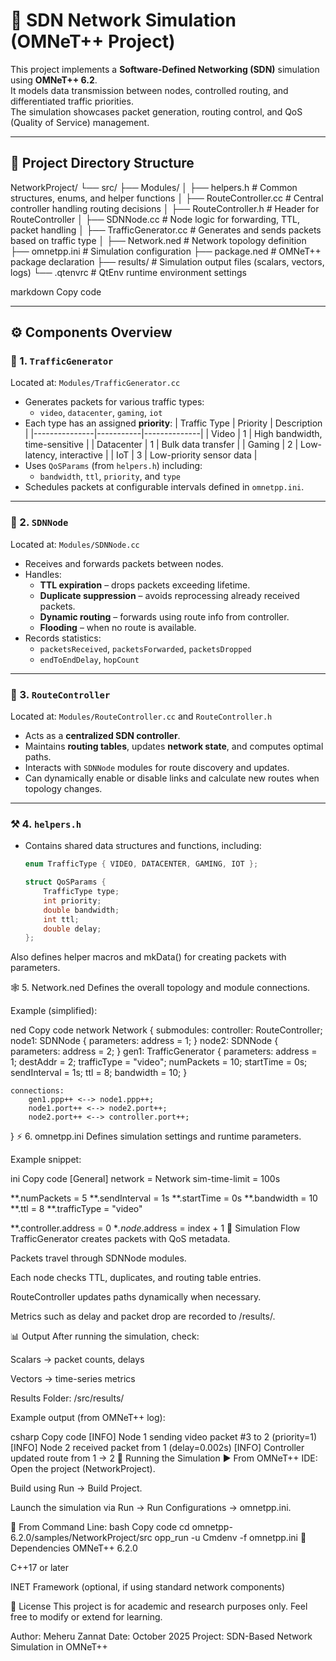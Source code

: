 # 🧠 SDN Network Simulation (OMNeT++ Project)

This project implements a **Software-Defined Networking (SDN)** simulation using **OMNeT++ 6.2**.  
It models data transmission between nodes, controlled routing, and differentiated traffic priorities.  
The simulation showcases packet generation, routing control, and QoS (Quality of Service) management.

---

## 📂 Project Directory Structure

NetworkProject/
└── src/
├── Modules/
│ ├── helpers.h # Common structures, enums, and helper functions
│ ├── RouteController.cc # Central controller handling routing decisions
│ ├── RouteController.h # Header for RouteController
│ ├── SDNNode.cc # Node logic for forwarding, TTL, packet handling
│ ├── TrafficGenerator.cc # Generates and sends packets based on traffic type
│
├── Network.ned # Network topology definition
├── omnetpp.ini # Simulation configuration
├── package.ned # OMNeT++ package declaration
├── results/ # Simulation output files (scalars, vectors, logs)
└── .qtenvrc # QtEnv runtime environment settings

markdown
Copy code

---

## ⚙️ Components Overview

### 🧩 1. `TrafficGenerator`
Located at: `Modules/TrafficGenerator.cc`

- Generates packets for various traffic types:
  - `video`, `datacenter`, `gaming`, `iot`
- Each type has an assigned **priority**:
  | Traffic Type | Priority | Description |
  |---------------|-----------|--------------|
  | Video         | 1 | High bandwidth, time-sensitive |
  | Datacenter    | 1 | Bulk data transfer |
  | Gaming        | 2 | Low-latency, interactive |
  | IoT           | 3 | Low-priority sensor data |
- Uses `QoSParams` (from `helpers.h`) including:
  - `bandwidth`, `ttl`, `priority`, and `type`
- Schedules packets at configurable intervals defined in `omnetpp.ini`.

---

### 🧠 2. `SDNNode`
Located at: `Modules/SDNNode.cc`

- Receives and forwards packets between nodes.
- Handles:
  - **TTL expiration** – drops packets exceeding lifetime.
  - **Duplicate suppression** – avoids reprocessing already received packets.
  - **Dynamic routing** – forwards using route info from controller.
  - **Flooding** – when no route is available.
- Records statistics:
  - `packetsReceived`, `packetsForwarded`, `packetsDropped`
  - `endToEndDelay`, `hopCount`

---

### 🧭 3. `RouteController`
Located at: `Modules/RouteController.cc` and `RouteController.h`

- Acts as a **centralized SDN controller**.
- Maintains **routing tables**, updates **network state**, and computes optimal paths.
- Interacts with `SDNNode` modules for route discovery and updates.
- Can dynamically enable or disable links and calculate new routes when topology changes.

---

### ⚒️ 4. `helpers.h`
- Contains shared data structures and functions, including:
  ```cpp
  enum TrafficType { VIDEO, DATACENTER, GAMING, IOT };

  struct QoSParams {
      TrafficType type;
      int priority;
      double bandwidth;
      int ttl;
      double delay;
  };
Also defines helper macros and mkData() for creating packets with parameters.

🕸️ 5. Network.ned
Defines the overall topology and module connections.

Example (simplified):

ned
Copy code
network Network
{
    submodules:
        controller: RouteController;
        node1: SDNNode { parameters: address = 1; }
        node2: SDNNode { parameters: address = 2; }
        gen1: TrafficGenerator {
            parameters:
                address = 1;
                destAddr = 2;
                trafficType = "video";
                numPackets = 10;
                startTime = 0s;
                sendInterval = 1s;
                ttl = 8;
                bandwidth = 10;
        }

    connections:
        gen1.ppp++ <--> node1.ppp++;
        node1.port++ <--> node2.port++;
        node2.port++ <--> controller.port++;
}
⚡ 6. omnetpp.ini
Defines simulation settings and runtime parameters.

Example snippet:

ini
Copy code
[General]
network = Network
sim-time-limit = 100s

**.numPackets = 5
**.sendInterval = 1s
**.startTime = 0s
**.bandwidth = 10
**.ttl = 8
**.trafficType = "video"

**.controller.address = 0
**.node*.address = index + 1
🧩 Simulation Flow
TrafficGenerator creates packets with QoS metadata.

Packets travel through SDNNode modules.

Each node checks TTL, duplicates, and routing table entries.

RouteController updates paths dynamically when necessary.

Metrics such as delay and packet drop are recorded to /results/.

📊 Output
After running the simulation, check:

Scalars → packet counts, delays

Vectors → time-series metrics

Results Folder: /src/results/

Example output (from OMNeT++ log):

csharp
Copy code
[INFO] Node 1 sending video packet #3 to 2 (priority=1)
[INFO] Node 2 received packet from 1 (delay=0.002s)
[INFO] Controller updated route from 1 → 2
🧪 Running the Simulation
▶️ From OMNeT++ IDE:
Open the project (NetworkProject).

Build using Run → Build Project.

Launch the simulation via Run → Run Configurations → omnetpp.ini.

🧰 From Command Line:
bash
Copy code
cd omnetpp-6.2.0/samples/NetworkProject/src
opp_run -u Cmdenv -f omnetpp.ini
🧱 Dependencies
OMNeT++ 6.2.0

C++17 or later

INET Framework (optional, if using standard network components)

📜 License
This project is for academic and research purposes only.
Feel free to modify or extend for learning.

Author: Meheru Zannat
Date: October 2025
Project: SDN-Based Network Simulation in OMNeT++